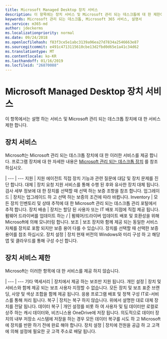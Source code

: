 ```yaml
---
title: Microsoft Managed Desktop 장치 서비스
description: 이 항목에는 장치 서비스 및 Microsoft 관리 되는 데스크톱에 대 한 제한이 나와 있습니다.
keywords: Microsoft 관리 되는 데스크톱, Microsoft 365 서비스, 설명서
ms.service: m365-md
author: jdeckerms
ms.localizationpriority: normal
ms.date: 09/24/2018
ms.openlocfilehash: f83f3ce5e1abc3139a96ea27d7834a2546663e87
ms.sourcegitcommit: e491c4713115610cbe13d2fbd0d65e1a41c34d62
ms.translationtype: MT
ms.contentlocale: ko-KR
ms.lasthandoff: 01/16/2019
ms.locfileid: "26870088"
---
```

# <a name="microsoft-managed-desktop-device-services"></a>Microsoft Managed Desktop 장치 서비스

이 항목에서는 설명 하는 서비스 및 Microsoft 관리 되는 데스크톱 장치에 대 한 서비스 제한 합니다.

## <a name="device-services"></a>장치 서비스

Microsoft는 Microsoft 관리 되는 데스크톱 장치에 대 한 이러한 서비스를 제공 합니다. 프로그램 장치에 대 한 자세한 내용은 [Microsoft 관리 되는 데스크톱 장치](device-list.md) 를 참조 하십시오.

 | 
 --- | ---
지원 | 지원 에이전트 직접 장치 기능과 관련 질문에 대답 및 장치 문제를 진단 합니다.
대체 | 장치 요청 지원 서비스를 통해 수행 된 후와 유사한 장치 대체 됩니다. 검사 세부 정보에 대 한 장치를 선택할 때 선택 하는 보증 조항을 참조 합니다.
업그레이드 | 장치는 업그레이드 하 고 선택 하는 보증의 조건에 따라 바뀝니다.
Inventory | 모든 장치 인벤토리 및 상태 추적에 대 한 Microsoft 관리 되는 데스크톱 관리 포털에서 추적 합니다.
장치 배송 |   장치는 할당 된 사용자 또는 IT 배포 지점에 직접 제공 됩니다.
펌웨어 드라이버를 업데이트 하는 / | 펌웨어/드라이버 업데이트 배포 및 호환성을 위해 Microsoft에 의해 모니터링 합니다. 
보조 | 보조 장치와 함께 제공 되는 동일한 서비스 자체를 장치로 포함 되지만 보증 용어 다를 수 있습니다. 장치를 선택할 때 선택한 보증 용어를 참조 하십시오. 
장치 설정    | 장치 현재 버전의 Windows와 미리 구성 하 고 해당 앱 및 클라우드를 통해 구성 수신 합니다. 

## <a name="device-service-limitations"></a>장치 서비스 제한

Microsoft는 이러한 항목에 대 한 서비스를 제공 하지 않습니다.

 | 
 --- | ---
기타 액세서리 | 장치에서 제공 하는 보조만 지원 됩니다.
개인 설정 | 장치 및 서비스와 함께 제공 되는 보조 사용자 지정할 수 없습니다. 모든 장치 및 보조 표준 브랜딩, 사양 및 색상 조합을 함께 제공 됩니다. 응용 프로그램 배포 및 정책 구성 IT로-서비스를 통해 처리 됩니다.
복구 | 장치는 복구 하지 않습니다. 위에서 설명한 대로 대체 장치를 전달 됩니다.
데이터 복구 | 개인 설정를 비롯 하 여 사용자 및 팀 데이터만 로컬로 상주 하는 캐시 데이터와, 비즈니스용 OneDrive에 저장 됩니다. 의도적으로 데이터 장치의 내부 저장소 시스템에 저장을 하는 경우 모든 데이터 복구를 시도 하 고 Microsoft에 장치를 반환 하기 전에 완료 해야 합니다.
장치 설정 | 장치에 전원을 공급 하 고 고객에 의해 설정에 필요한 곳 고객 주소로 배달 됩니다.
